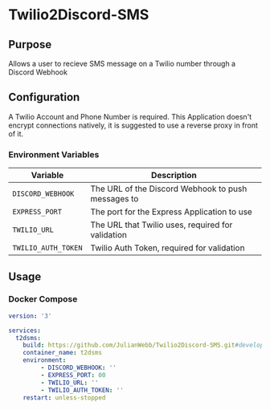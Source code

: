 # Twilio2Discord-SMS

## Purpose
Allows a user to recieve SMS message on a Twilio number through a Discord Webhook

## Configuration

A Twilio Account and Phone Number is required.
This Application doesn't encrypt connections natively, it is suggested to use a reverse proxy in front of it.

### Environment Variables
| Variable | Description |
--- | ---
`DISCORD_WEBHOOK` | The URL of the Discord Webhook to push messages to
`EXPRESS_PORT` | The port for the Express Application to use
`TWILIO_URL` | The URL that Twilio uses, required for validation
`TWILIO_AUTH_TOKEN` | Twilio Auth Token, required for validation


## Usage
### Docker Compose
```yml
version: '3'

services:
  t2dsms:
    build: https://github.com/JulianWebb/Twilio2Discord-SMS.git#development
    container_name: t2dsms
    environment:
		 - DISCORD_WEBHOOK: ''
		 - EXPRESS_PORT: 00
		 - TWILIO_URL: ''
		 - TWILIO_AUTH_TOKEN: ''
    restart: unless-stopped
```